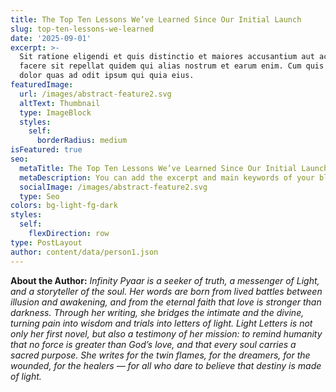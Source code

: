 ```yaml
---
title: The Top Ten Lessons We’ve Learned Since Our Initial Launch
slug: top-ten-lessons-we-learned
date: '2025-09-01'
excerpt: >-
  Sit ratione eligendi et quis distinctio et maiores accusantium aut accusamus
  facere sit repellat quidem qui alias nostrum et earum enim. Cum quis sint eos
  dolor quas ad odit ipsum qui quia eius.
featuredImage:
  url: /images/abstract-feature2.svg
  altText: Thumbnail
  type: ImageBlock
  styles:
    self:
      borderRadius: medium
isFeatured: true
seo:
  metaTitle: The Top Ten Lessons We’ve Learned Since Our Initial Launch
  metaDescription: You can add the excerpt and main keywords of your blog post here.
  socialImage: /images/abstract-feature2.svg
  type: Seo
colors: bg-light-fg-dark
styles:
  self:
    flexDirection: row
type: PostLayout
author: content/data/person1.json
---
```

**About the Author:**
*Infinity Pyaar is a seeker of truth, a messenger of Light, and a storyteller of the soul. Her words are born from lived battles between illusion and awakening, and from the eternal faith that love is stronger than darkness. Through her writing, she bridges the intimate and the divine, turning pain into wisdom and trials into letters of light. Light Letters is not only her first novel, but also a testimony of her mission: to remind humanity that no force is greater than God’s love, and that every soul carries a sacred purpose. She writes for the twin flames, for the dreamers, for the wounded, for the healers — for all who dare to believe that destiny is made of light.*

